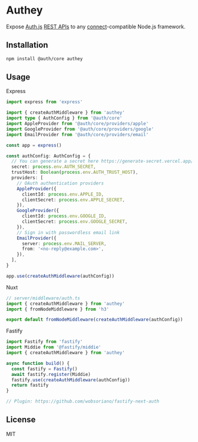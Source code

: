 # Authey

Expose [Auth.js](https://authjs.dev/) [REST APIs](https://next-auth.js.org/getting-started/rest-api) to any [connect](https://github.com/senchalabs/connect)-compatible Node.js framework.

## Installation

```bash
npm install @auth/core authey
```

## Usage

Express

```ts
import express from 'express'

import { createAuthMiddleware } from 'authey'
import type { AuthConfig } from '@auth/core'
import AppleProvider from '@auth/core/providers/apple'
import GoogleProvider from '@auth/core/providers/google'
import EmailProvider from '@auth/core/providers/email'

const app = express()

const authConfig: AuthConfig = {
  // You can generate a secret here https://generate-secret.vercel.app/32
  secret: process.env.AUTH_SECRET,
  trustHost: Boolean(process.env.AUTH_TRUST_HOST),
  providers: [
    // OAuth authentication providers
    AppleProvider({
      clientId: process.env.APPLE_ID,
      clientSecret: process.env.APPLE_SECRET,
    }),
    GoogleProvider({
      clientId: process.env.GOOGLE_ID,
      clientSecret: process.env.GOOGLE_SECRET,
    }),
    // Sign in with passwordless email link
    EmailProvider({
      server: process.env.MAIL_SERVER,
      from: '<no-reply@example.com>',
    }),
  ],
}

app.use(createAuthMiddleware(authConfig))
```

Nuxt

```ts
// server/middleware/auth.ts
import { createAuthMiddleware } from 'authey'
import { fromNodeMiddleware } from 'h3'

export default fromNodeMiddleware(createAuthMiddleware(authConfig))
```

Fastify

```ts
import Fastify from 'fastify'
import Middie from '@fastify/middie'
import { createAuthMiddleware } from 'authey'

async function build() {
  const fastify = Fastify()
  await fastify.register(Middie)
  fastify.use(createAuthMiddleware(authConfig))
  return fastify
}

// Plugin: https://github.com/wobsoriano/fastify-next-auth
```

## License

MIT
